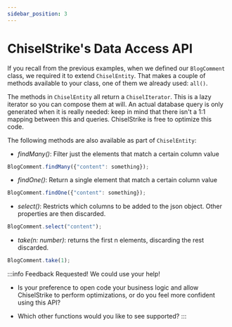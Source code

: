 ```yaml
---
sidebar_position: 3
---
```

# ChiselStrike's Data Access API

If you recall from the previous examples, when we defined our `BlogComment` class, we required it to extend
`ChiselEntity`. That makes a couple of methods available to your class, one of them we already used: `all()`.

The methods in `ChiselEntity` all return a `ChiselIterator`. This is a lazy
iterator so you can compose them at will. An actual database query is only
generated when it is really needed: keep in mind that there isn't a 1:1 mapping
between this and queries. ChiselStrike is free to optimize this code.

The following methods are also available as part of `ChiselEntity`:

* *findMany()*: Filter just the elements that match a certain column value

```typescript
BlogComment.findMany({"content": something});
```

* *findOne()*: Return a single element that match a certain column value

```typescript
BlogComment.findOne({"content": something});
```

* *select()*:  Restricts which columns to be added to the json object. Other properties are then
discarded.

```typescript
BlogComment.select("content");
```

* *take(n: number)*: returns the first n elements, discarding the rest
discarded.

```typescript
BlogComment.take(1);
```

:::info Feedback Requested! We could use your help!
* Is your preference to open code your business logic and allow ChiselStrike to perform optimizations,
or do you feel more confident using this API?

* Which other functions would you like to see supported?
:::

